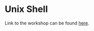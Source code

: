 # Unix Shell
Link to the workshop can be found [here](https://mrc-cso-sphsu.github.io/2022-11-21-shell-novice/).
